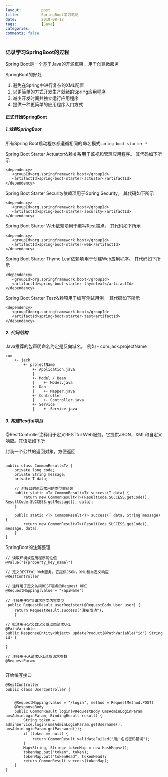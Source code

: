 ```yaml
---
layout:         post
title:          SpringBoot学习笔记
date:           2019-08-18
tags:           [Java]
categories:
comments: false
---
```


### 记录学习SpringBoot的过程

Spring Boot是一个基于Java的开源框架，用于创建微服务

SpringBoot的好处
1. 避免在Spring中进行复杂的XML配置
2. 以更简单的方式开发生产就绪的Spring应用程序
3. 减少开发时间并独立运行应用程序
4. 提供一种更简单的应用程序入门方式

#### 正式开始SpringBoot

##### 1.依赖SpringBoot

所有Spring Boot启动程序都遵循相同的命名模式`spring-boot-starter-*`


Spring Boot Starter Actuator依赖关系用于监视和管理应用程序。 其代码如下所示 

```
<dependency>
   <groupId>org.springframework.boot</groupId>
   <artifactId>spring-boot-starter-actuator</artifactId>
</dependency>
```

Spring Boot Starter Security依赖项用于Spring Security。 其代码如下所示 
```
<dependency>
   <groupId>org.springframework.boot</groupId>
   <artifactId>spring-boot-starter-security</artifactId>
</dependency>
```
Spring Boot Starter Web依赖项用于编写Rest端点。 其代码如下所示 
```
<dependency>
   <groupId>org.springframework.boot</groupId>
   <artifactId>spring-boot-starter-web</artifactId>
</dependency>
```

Spring Boot Starter Thyme Leaf依赖项用于创建Web应用程序。 其代码如下所示 
```
<dependency>
   <groupId>org.springframework.boot</groupId>
   <artifactId>spring-boot-starter-thymeleaf</artifactId>
</dependency>
```
Spring Boot Starter Test依赖项用于编写测试用例。 其代码如下所示 
```
<dependency>
   <groupId>org.springframework.boot</groupId>
   <artifactId>spring-boot-starter-test<artifactId>
</dependency>
```

##### 2. 代码结构

Java推荐的包声明命名约定是反向域名。 例如 - com.jack.projectName


```
com
    +- jack
        +- projectName
            +- Application.java
            |
            +- Model / Bean
            |    +- Model.java
            +- Dao
            |    +- Mapper.java
            +- Controller
            |    +- Controller.java
            +- Service
            |    +- Service.java
```

##### 3. 构建Restful项目

@RestController注释用于定义RESTful Web服务。它提供JSON，XML和自定义响应。其语法如下所

封装一个公共的返回对象，方便返回
```

public class CommonResult<T> {
    private long code;
    private String message;
    private T data;
    
    // 对接口的返回常用的类型做封装
    public static <T> CommonResult<T> success(T data) {
        return new CommonResult<T>(ResultCode.SUCCESS.getCode(), ResultCode.SUCCESS.getMessage(), data);
    }

    public static <T> CommonResult<T> success(T data, String message) {
        return new CommonResult<T>(ResultCode.SUCCESS.getCode(), message, data);
    }
}
```

SpringBoot的注解整理
```
// 读取环境或应用程序属性值
@Value("${property_key_name}")

// 定义RESTful Web服务。它提供JSON，XML和自定义响应
@RestController

// 注释用于定义访问REST端点的Request URI
@RequestMapping(value = "/apiName")

// 注释用于定义请求正文内容类型
 public RequestResult userRegister(@RequestBody User user) {
    return RequestResult.success("注册成功");
    }
    
// 批注用于定义自定义或动态请求URI
@PathVariable
public ResponseEntity<Object> updateProduct(@PathVariable("id") String id) {

}

// 注释用于从请求URL读取请求参数
@RequestParam


```

开始编写接口
```
@RestController
public class UserController {


    @RequestMapping(value = "/login", method = RequestMethod.POST)
    @ResponseBody
    public CommonResult login(@RequestBody UmsAdminLoginParam umsAdminLoginParam, BindingResult result) {
        String token = adminService.login(umsAdminLoginParam.getUsername(), umsAdminLoginParam.getPassword());
        if (token == null) {
            return CommonResult.validateFailed("用户名或密码错误");
        }
        Map<String, String> tokenMap = new HashMap<>();
        tokenMap.put("token", token);
        tokenMap.put("tokenHead", tokenHead);
        return CommonResult.success(tokenMap);
    }
}
```












